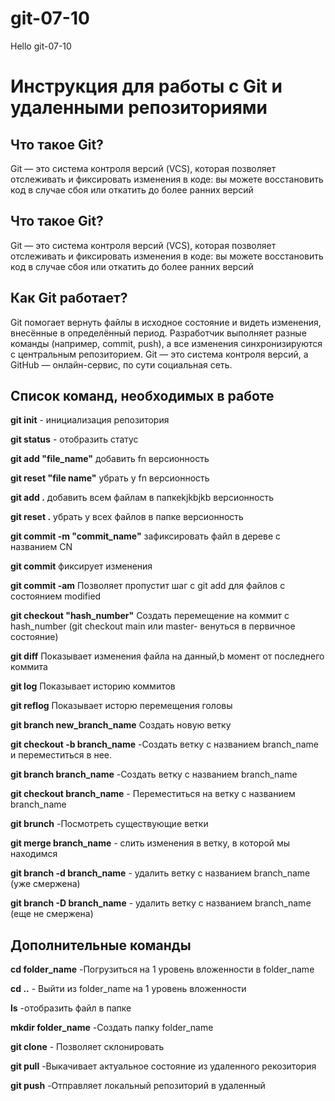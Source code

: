 # git-07-10

Hello git-07-10

# Инструкция для работы с Git и удаленными репозиториями 

## Что такое Git?
Git — это система контроля версий (VCS), которая позволяет отслеживать и фиксировать изменения в коде: вы можете восстановить код в случае сбоя или откатить до более ранних версий
## Что такое Git?
Git — это система контроля версий (VCS), которая позволяет отслеживать и фиксировать изменения в коде: вы можете восстановить код в случае сбоя или откатить до более ранних версий

## Как Git работает? 

Git помогает вернуть файлы в исходное состояние и видеть изменения, внесённые в определённый период. Разработчик выполняет разные команды (например, commit, push), а все изменения синхронизируются с центральным репозиторием. Git — это система контроля версий, а GitHub — онлайн-сервис, по сути социальная сеть.

## Список команд, необходимых в работе

**git init** - инициализация репозитория 

**git status** - отобразить статус

**git add "file_name"** добавить fn версионность 

**git reset "file name"** убрать у fn версионность 

**git add .** добавить всем файлам в папкеkjkbjkb версионность 

**git reset .** убрать у всех файлов в папке версионность 

**git commit -m "commit_name"** зафиксировать файл в дереве с названием CN

**git commit** фиксирует изменения 

**git commit -am** Позволяет пропустит шаг с git add  для файлов с состоянием modified 

**git checkout "hash_number"** Создать перемещение на коммит с hash_number (git checkout main или master- венуться в первичное состояние)

**git diff** Показывает изменения файла на данный,b момент от последнего коммита 

**git log** Показывает историю коммитов 

**git reflog** Показывает исторю перемещения головы 

**git branch new_branch_name** Создать новую ветку

**git checkout -b branch_name** -Создать ветку с названием branch_name и переместиться в нее.

**git branch branch_name** -Создать ветку с названием branch_name 

**git checkout branch_name** - Переместиться на ветку с названием branch_name 

**git brunch** -Посмотреть существующие ветки 

**git merge branch_name** - слить изменения в ветку, в которой мы находимся 


**git branch -d branch_name** - удалить ветку с названием branch_name (уже смержена)

**git branch -D branch_name** - удалить ветку с названием branch_name (еще не смержена)


## Дополнительные команды  

**cd folder_name** -Погрузиться на 1 уровень вложенности в folder_name 

**cd ..** - Выйти из folder_name на 1 уровень вложенности

**ls** -отобразить файл в папке 

**mkdir folder_name** -Создать папку folder_name 

**git clone** - Позволяет склонировать 

**git pull** -Выкачивает актуальное состояние из удаленного рекозитория 

**git push** -Отправляет локальный репозиторий в удаленный




